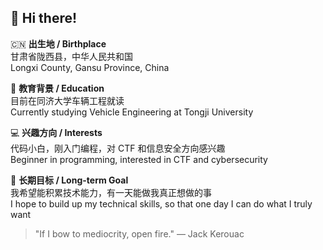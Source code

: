 ## 👋 Hi there!

🇨🇳 **出生地 / Birthplace**  
甘肃省陇西县，中华人民共和国  
Longxi County, Gansu Province, China

🏫 **教育背景 / Education**  
目前在同济大学车辆工程就读  
Currently studying Vehicle Engineering at Tongji University

💻 **兴趣方向 / Interests**  
代码小白，刚入门编程，对 CTF 和信息安全方向感兴趣  
Beginner in programming, interested in CTF and cybersecurity

🧭 **长期目标 / Long-term Goal**  
我希望能积累技术能力，有一天能做我真正想做的事  
I hope to build up my technical skills, so that one day I can do what I truly want

> "If I bow to mediocrity, open fire." — Jack Kerouac
